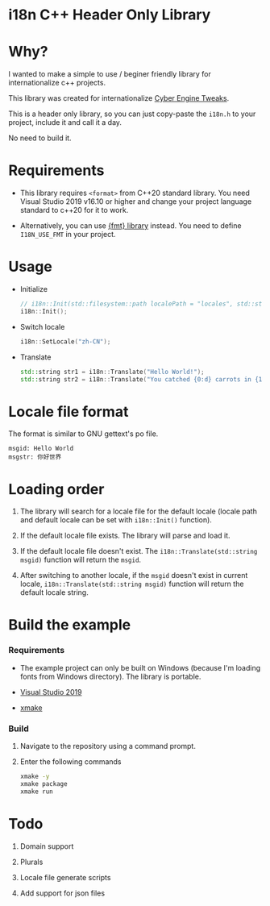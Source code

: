 # i18n C++ Header Only Library

# Why?

I wanted to make a simple to use / beginer friendly library for internationalize c++ projects.

This library was created for internationalize [Cyber Engine Tweaks](https://github.com/yamashi/CyberEngineTweaks).

This is a header only library, so you can just copy-paste the `i18n.h` to your project, include it and call it a day.

No need to build it.

# Requirements

- This library requires `<format>` from C++20 standard library. You need Visual Studio 2019 v16.10 or higher and change your project language standard to c++20 for it to work.

- Alternatively, you can use [{fmt} library](https://github.com/fmtlib/fmt) instead. You need to define `I18N_USE_FMT` in your project.

# Usage

- Initialize
   ```cpp
   // i18n::Init(std::filesystem::path localePath = "locales", std::string locale = "en-US", std::string defaultLocale = "en-US", std::string localeExtension = ".locale")
   i18n::Init();
   ```

- Switch locale
   ```cpp
   i18n::SetLocale("zh-CN");
   ```

- Translate
   ```cpp
   std::string str1 = i18n::Translate("Hello World!");
   std::string str2 = i18n::Translate("You catched {0:d} carrots in {1:d} seconds", 5, 2); // Using <format> from C++20 std or {fmt}
   ```

# Locale file format

The format is similar to GNU gettext's po file.

```
msgid: Hello World
msgstr: 你好世界
```

# Loading order

1. The library will search for a locale file for the default locale (locale path and default locale can be set with `i18n::Init()` function).

2. If the default locale file exists. The library will parse and load it.

3. If the default locale file doesn't exist. The `i18n::Translate(std::string msgid)` function will return the `msgid`.

4. After switching to another locale, if the `msgid` doesn't exist in current locale, `i18n::Translate(std::string msgid)` function will return the default locale string.

# Build the example

### Requirements

- The example project can only be built on Windows (because I'm loading fonts from Windows directory). The library is portable.

- [Visual Studio 2019](https://visualstudio.microsoft.com/downloads/)

- [xmake](https://github.com/xmake-io/xmake/releases)

### Build

1. Navigate to the repository using a command prompt.

2. Enter the following commands
   ```sh
   xmake -y
   xmake package
   xmake run
   ```

# Todo

1. Domain support

2. Plurals

3. Locale file generate scripts

4. Add support for json files